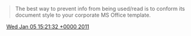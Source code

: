 > The best way to prevent info from being used/read is to conform its document style to your corporate MS Office template\.

<img src="../../media/tweet.ico" width="12" /> [Wed Jan 05 15:21:32 +0000 2011](https://twitter.com/DromerDenker/status/22674064363495425)